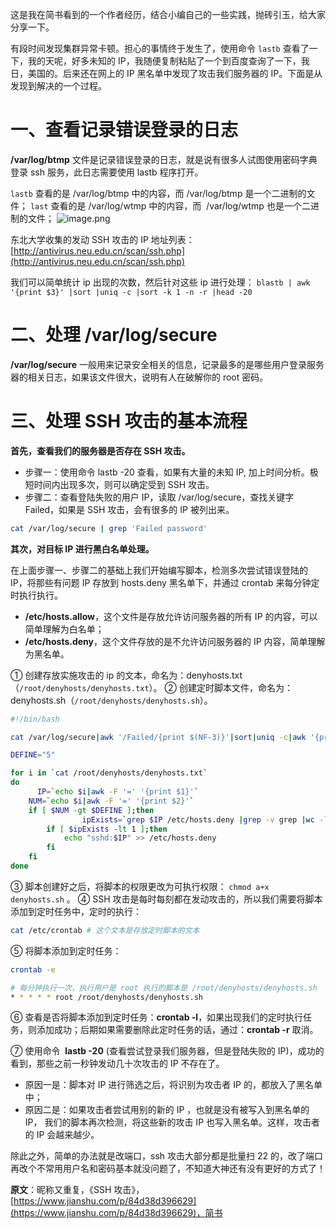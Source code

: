 这是我在简书看到的一个作者经历，结合小编自己的一些实践，抛砖引玉，给大家分享一下。

有段时间发现集群异常卡顿。担心的事情终于发生了，使用命令 `lastb` 查看了一下，我的天呢，好多未知的 IP，我随便复制粘贴了一个到百度查询了一下，我日，美国的。后来还在网上的 IP 黑名单中发现了攻击我们服务器的 IP。下面是从发现到解决的一个过程。

# 一、查看记录错误登录的日志

**/var/log/btmp** 文件是记录错误登录的日志，就是说有很多人试图使用密码字典登录 ssh 服务，此日志需要使用 lastb 程序打开。

`lastb` 查看的是 /var/log/btmp 中的内容，而 /var/log/btmp 是一个二进制的文件；
`last` 查看的是 /var/log/wtmp 中的内容，而  /var/log/wtmp 也是一个二进制的文件；
![image.png](https://cdn.nlark.com/yuque/0/2019/png/126032/1558494813715-1f830322-dafc-423d-9bf6-8c0c1923ddb3.png#align=left&display=inline&height=517&name=image.png&originHeight=517&originWidth=706&size=78294&status=done&width=706#align=left&display=inline&height=517&originHeight=517&originWidth=706&status=done&width=706)

东北大学收集的发动 SSH 攻击的 IP 地址列表：[http://antivirus.neu.edu.cn/scan/ssh.php](http://antivirus.neu.edu.cn/scan/ssh.php)

我们可以简单统计 ip 出现的次数，然后针对这些 ip 进行处理：
`blastb | awk '{print $3}' |sort |uniq -c |sort -k 1 -n -r |head -20`

# 二、处理 /var/log/secure

**/var/log/secure** 一般用来记录安全相关的信息，记录最多的是哪些用户登录服务器的相关日志，如果该文件很大，说明有人在破解你的 root 密码。

# 三、处理 SSH 攻击的基本流程

**首先，查看我们的服务器是否存在 SSH 攻击。**

- 步骤一：使用命令 lastb -20 查看，如果有大量的未知 IP, 加上时间分析。极短时间内出现多次，则可以确定受到 SSH 攻击。
- 步骤二：查看登陆失败的用户 IP，读取 /var/log/secure，查找关键字 Failed，如果是 SSH 攻击，会有很多的 IP 被列出来。

```bash
cat /var/log/secure | grep 'Failed password'
```

**其次，对目标 IP 进行黑白名单处理。**

在上面步骤一、步骤二的基础上我们开始编写脚本，检测多次尝试错误登陆的 IP，将那些有问题 IP 存放到 hosts.deny 黑名单下，并通过 crontab 来每分钟定时执行执行。

- **/etc/hosts.allow**，这个文件是存放允许访问服务器的所有 IP 的内容，可以简单理解为白名单；
- **/etc/hosts.deny**，这个文件存放的是不允许访问服务器的 IP 内容，简单理解为黑名单。

① 创建存放实施攻击的 ip 的文本，命名为：denyhosts.txt（`/root/denyhosts/denyhosts.txt`）。
② 创建定时脚本文件，命名为：denyhosts.sh（`/root/denyhosts/denyhosts.sh`）。

```bash
#!/bin/bash

cat /var/log/secure|awk '/Failed/{print $(NF-3)}'|sort|uniq -c|awk '{print $2"=" $1;}' >/root/denyhosts/denyhosts.txt

DEFINE="5"

for i in `cat /root/denyhosts/denyhosts.txt`
do
	  IP=`echo $i|awk -F '=' '{print $1}'`
    NUM=`echo $i|awk -F '=' '{print $2}'`
    if [ $NUM -gt $DEFINE ];then
				ipExists=`grep $IP /etc/hosts.deny |grep -v grep |wc -l`
        if [ $ipExists -lt 1 ];then
            echo "sshd:$IP" >> /etc/hosts.deny
        fi
    fi
done
```

③ 脚本创建好之后，将脚本的权限更改为可执行权限： `chmod a+x denyhosts.sh` 。
④ SSH 攻击是每时每刻都在发动攻击的，所以我们需要将脚本添加到定时任务中，定时的执行：

```bash
cat /etc/crontab # 这个文本是存放定时脚本的文本
```

⑤ 将脚本添加到定时任务：

```bash
crontab -e

# 每分钟执行一次，执行用户是 root 执行的脚本是 /root/denyhosts/denyhosts.sh
* * * * * root /root/denyhosts/denyhosts.sh
```

⑥ 查看是否将脚本添加到定时任务：**crontab -l**，如果出现我们的定时执行任务，则添加成功；后期如果需要删除此定时任务的话，通过：**crontab -r** 取消。

⑦ 使用命令  **lastb -20** (查看尝试登录我们服务器，但是登陆失败的 IP)，成功的看到，那些之前一秒钟发动几十次攻击的 IP 不存在了。

- 原因一是：脚本对 IP 进行筛选之后，将识别为攻击者 IP 的，都放入了黑名单中；
- 原因二是：如果攻击者尝试用别的新的 IP ，也就是没有被写入到黑名单的 IP， 我们的脚本再次检测，将这些新的攻击 IP 也写入黑名单。这样，攻击者的 IP 会越来越少。

除此之外，简单的办法就是改端口，ssh 攻击大部分都是批量扫 22 的，改了端口再改个不常用用户名和密码基本就没问题了，不知道大神还有没有更好的方式了！

**原文**：昵称又重复，《SSH 攻击》，[https://www.jianshu.com/p/84d38d396629](https://www.jianshu.com/p/84d38d396629)，简书
